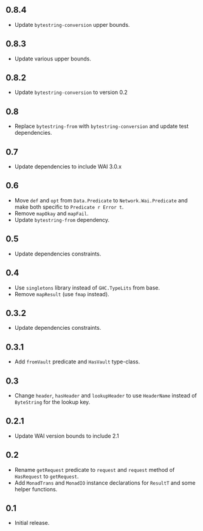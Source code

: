 0.8.4
-----------------------------------------------------------------------------
- Update `bytestring-conversion` upper bounds.

0.8.3
-----------------------------------------------------------------------------
- Update various upper bounds.

0.8.2
-----------------------------------------------------------------------------
- Update `bytestring-conversion` to version 0.2

0.8
-----------------------------------------------------------------------------
- Replace `bytestring-from` with `bytestring-conversion` and update
  test dependencies.

0.7
-----------------------------------------------------------------------------
- Update dependencies to include WAI 3.0.x

0.6
-----------------------------------------------------------------------------
- Move `def` and `opt` from `Data.Predicate` to `Network.Wai.Predicate` and
  make both specific to `Predicate r Error t`.
- Remove `mapOkay` and `mapFail`.
- Update `bytestring-from` dependency.

0.5
-----------------------------------------------------------------------------
- Update dependencies constraints.

0.4
-----------------------------------------------------------------------------
- Use `singletons` library instead of `GHC.TypeLits` from base.
- Remove `mapResult` (use `fmap` instead).

0.3.2
-----------------------------------------------------------------------------
- Update dependencies constraints.

0.3.1
-----------------------------------------------------------------------------
- Add `fromVault` predicate and `HasVault` type-class.

0.3
-----------------------------------------------------------------------------
- Change `header`, `hasHeader` and `lookupHeader` to use `HeaderName` instead
  of `ByteString` for the lookup key.

0.2.1
-----------------------------------------------------------------------------
- Update WAI version bounds to include 2.1

0.2
-----------------------------------------------------------------------------
- Rename `getRequest` predicate to `request` and `request` method of
  `HasRequest` to `getRequest`.
- Add `MonadTrans` and `MonadIO` instance declarations for `ResultT` and
  some helper functions.

0.1
-----------------------------------------------------------------------------
- Initial release.
